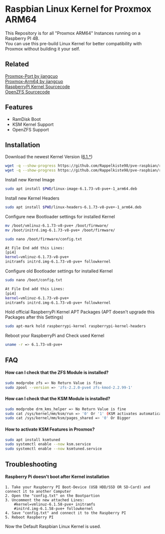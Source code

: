 
# Raspbian Linux Kernel for Proxmox ARM64

This Repository is for all "Proxmox ARM64" Instances running on a Raspberry PI 4B.  
You can use this pre-build Linux Kernel for better compatibility with Proxmox without building it your self.

## Related

[Proxmox-Port by jiangcuo](https://github.com/jiangcuo/Proxmox-Port)  
[Proxmox-Arm64 by jiangcuo](https://github.com/jiangcuo/Proxmox-Arm64)  
[RaspberryPi Kernel Sourcecode](https://github.com/raspberrypi/linux)  
[OpenZFS Sourcecode](https://github.com/openzfs/zfs)

## Features

- RamDisk Boot
- KSM Kernel Support
- OpenZFS Support


## Installation

Download the newest Kernel Version ([6.1.*](https://github.com/Rappelkiste98/pve-raspbian/tree/6.1.y))
```bash
wget -q --show-progress https://github.com/Rappelkiste98/pve-raspbian/releases/download/6.1.73/linux-headers-6.1.73-v8-pve+-1_arm64.deb &&
wget -q --show-progress https://github.com/Rappelkiste98/pve-raspbian/releases/download/6.1.73/linux-image-6.1.73-v8-pve+-1_arm64.deb
```
Install new Kernel Image
```bash
sudo apt install $PWD/linux-image-6.1.73-v8-pve+-1_arm64.deb
```

Install new Kernel Headers
```bash
sudo apt install $PWD/linux-headers-6.1.73-v8-pve+-1_arm64.deb
```

Configure new Bootloader settings for installed Kernel
```bash
mv /boot/vmlinuz-6.1.73-v8-pve+ /boot/firmware/
mv /boot/initrd.img-6.1.73-v8-pve+ /boot/firmware/

sudo nano /boot/firmware/config.txt

At File End add this Lines:
[pi4]
kernel=vmlinuz-6.1.73-v8-pve+
initramfs initrd.img-6.1.73-v8-pve+ followkernel
```

Configure old Bootloader settings for installed Kernel
```bash
sudo nano /boot/config.txt

At File End add this Lines:
[pi4]
kernel=vmlinuz-6.1.73-v8-pve+
initramfs initrd.img-6.1.73-v8-pve+ followkernel
```

Hold official RaspberryPi Kernel APT Packages (APT doesn't upgrade this Packages after this Settings)
```bash
sudo apt-mark hold raspberrypi-kernel raspberrypi-kernel-headers
```

Reboot your RaspberryPi and Check used Kernel
```bash
uname -r => 6.1.73-v8-pve+
```
## FAQ

#### How can I check that the ZFS Module is installed?
```bash
sudo modprobe zfs => No Return Value is fine
sudo zpool --version => 'zfs-2.2.0-pve4 zfs-kmod-2.2.99-1'
```

#### How can I check that the KSM Module is installed?
```bash
sudo modprobe drm_kms_helper => No Return Value is fine
sudo cat /sys/kernel/mm/ksm/run => '0' Or '1' (KSM activates automatically at 70% RAM Usage)
sudo cat /sys/kernel/mm/ksm/pages_shared => '0' Or Bigger
```

#### How to activate KSM Features in Proxmox?
```bash
sudo apt install ksmtuned
sudo systemctl enable --now ksm.service
sudo systemctl enable --now ksmtuned.service
```

## Troubleshooting

#### Raspberry Pi doesn't boot after Kernel installation
    1. Take your Raspberry PI Boot-Device (USB HDD/SSD OR SD-Card) and connect it to another Computer
    2. Open the "config.txt" on the Bootpartion
    3. Uncomment the new attached Lines:
        #kernel=vmlinuz-6.1.58-pve+ initramfs
        #initrd.img-6.1.58-pve+ followkernel
    4. Save "config.txt" and connect it to the Raspberry PI
    5. Reboot Raspberry PI
Now the Default Raspbian Linux Kernel is used.
